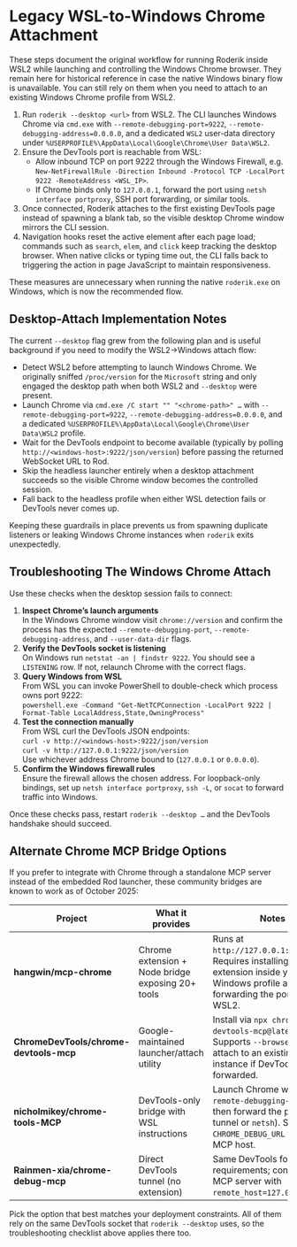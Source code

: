 # Legacy WSL-to-Windows Chrome Attachment

These steps document the original workflow for running Roderik inside WSL2 while launching and controlling the Windows Chrome browser. They remain here for historical reference in case the native Windows binary flow is unavailable. You can still rely on them when you need to attach to an existing Windows Chrome profile from WSL2.

1. Run `roderik --desktop <url>` from WSL2. The CLI launches Windows Chrome via `cmd.exe` with `--remote-debugging-port=9222`, `--remote-debugging-address=0.0.0.0`, and a dedicated `WSL2` user-data directory under `%USERPROFILE%\AppData\Local\Google\Chrome\User Data\WSL2`.
2. Ensure the DevTools port is reachable from WSL:
   - Allow inbound TCP on port 9222 through the Windows Firewall, e.g. `New-NetFirewallRule -Direction Inbound -Protocol TCP -LocalPort 9222 -RemoteAddress <WSL_IP>`.
   - If Chrome binds only to `127.0.0.1`, forward the port using `netsh interface portproxy`, SSH port forwarding, or similar tools.
3. Once connected, Roderik attaches to the first existing DevTools page instead of spawning a blank tab, so the visible desktop Chrome window mirrors the CLI session.
4. Navigation hooks reset the active element after each page load; commands such as `search`, `elem`, and `click` keep tracking the desktop browser. When native clicks or typing time out, the CLI falls back to triggering the action in page JavaScript to maintain responsiveness.

These measures are unnecessary when running the native `roderik.exe` on Windows, which is now the recommended flow.

## Desktop-Attach Implementation Notes

The current `--desktop` flag grew from the following plan and is useful background if you need to modify the WSL2→Windows attach flow:

- Detect WSL2 before attempting to launch Windows Chrome. We originally sniffed `/proc/version` for the `Microsoft` string and only engaged the desktop path when both WSL2 and `--desktop` were present.
- Launch Chrome via `cmd.exe /C start "" "<chrome-path>" …` with `--remote-debugging-port=9222`, `--remote-debugging-address=0.0.0.0`, and a dedicated `%USERPROFILE%\AppData\Local\Google\Chrome\User Data\WSL2` profile.
- Wait for the DevTools endpoint to become available (typically by polling `http://<windows-host>:9222/json/version`) before passing the returned WebSocket URL to Rod.
- Skip the headless launcher entirely when a desktop attachment succeeds so the visible Chrome window becomes the controlled session.
- Fall back to the headless profile when either WSL detection fails or DevTools never comes up.

Keeping these guardrails in place prevents us from spawning duplicate listeners or leaking Windows Chrome instances when `roderik` exits unexpectedly.

## Troubleshooting The Windows Chrome Attach

Use these checks when the desktop session fails to connect:

1. **Inspect Chrome’s launch arguments**  
   In the Windows Chrome window visit `chrome://version` and confirm the process has the expected `--remote-debugging-port`, `--remote-debugging-address`, and `--user-data-dir` flags.
2. **Verify the DevTools socket is listening**  
   On Windows run `netstat -an | findstr 9222`. You should see a `LISTENING` row. If not, relaunch Chrome with the correct flags.
3. **Query Windows from WSL**  
   From WSL you can invoke PowerShell to double-check which process owns port 9222:  
   `powershell.exe -Command "Get-NetTCPConnection -LocalPort 9222 | Format-Table LocalAddress,State,OwningProcess"`
4. **Test the connection manually**  
   From WSL curl the DevTools JSON endpoints:  
   `curl -v http://<windows-host>:9222/json/version`  
   `curl -v http://127.0.0.1:9222/json/version`  
   Use whichever address Chrome bound to (`127.0.0.1` or `0.0.0.0`).
5. **Confirm the Windows firewall rules**  
   Ensure the firewall allows the chosen address. For loopback-only bindings, set up `netsh interface portproxy`, `ssh -L`, or `socat` to forward traffic into Windows.

Once these checks pass, restart `roderik --desktop …` and the DevTools handshake should succeed.

## Alternate Chrome MCP Bridge Options

If you prefer to integrate with Chrome through a standalone MCP server instead of the embedded Rod launcher, these community bridges are known to work as of October 2025:

| Project | What it provides | Notes |
| --- | --- | --- |
| **hangwin/mcp-chrome** | Chrome extension + Node bridge exposing 20+ tools | Runs at `http://127.0.0.1:12306/mcp`. Requires installing the extension inside your Windows profile and forwarding the port into WSL2. |
| **ChromeDevTools/chrome-devtools-mcp** | Google-maintained launcher/attach utility | Install via `npx chrome-devtools-mcp@latest`. Supports `--browserUrl` to attach to an existing Chrome instance if DevTools is forwarded. |
| **nicholmikey/chrome-tools-MCP** | DevTools-only bridge with WSL instructions | Launch Chrome with `--remote-debugging-port=9222`, then forward the port (SSH tunnel or `netsh`). Set `CHROME_DEBUG_URL` for the MCP host. |
| **Rainmen-xia/chrome-debug-mcp** | Direct DevTools tunnel (no extension) | Same DevTools forwarding requirements; configure the MCP server with `remote_host=127.0.0.1:9222`. |

Pick the option that best matches your deployment constraints. All of them rely on the same DevTools socket that `roderik --desktop` uses, so the troubleshooting checklist above applies there too.
